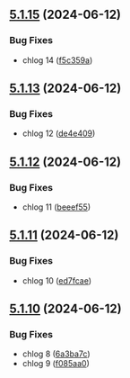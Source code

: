 ## [5.1.15](https://github.com/BreamIsAFish/vite-test-repo/compare/v5.1.14...v5.1.15) (2024-06-12)


### Bug Fixes

* chlog 14 ([f5c359a](https://github.com/BreamIsAFish/vite-test-repo/commit/f5c359a0acae1acdbe599b088e90c78410faad65))

## [5.1.13](https://github.com/BreamIsAFish/vite-test-repo/compare/v5.1.12...v5.1.13) (2024-06-12)


### Bug Fixes

* chlog 12 ([de4e409](https://github.com/BreamIsAFish/vite-test-repo/commit/de4e409047bb6aa2d10c11a197226f7cae5f3ba6))

## [5.1.12](https://github.com/BreamIsAFish/vite-test-repo/compare/v5.1.11...v5.1.12) (2024-06-12)


### Bug Fixes

* chlog 11 ([beeef55](https://github.com/BreamIsAFish/vite-test-repo/commit/beeef552b7385b25145b7f8789082e795bce5852))

## [5.1.11](https://github.com/BreamIsAFish/vite-test-repo/compare/v5.1.10...v5.1.11) (2024-06-12)


### Bug Fixes

* chlog 10 ([ed7fcae](https://github.com/BreamIsAFish/vite-test-repo/commit/ed7fcaefa6c8c6374c327ae6343897036db78092))

## [5.1.10](https://github.com/BreamIsAFish/vite-test-repo/compare/v5.1.9...v5.1.10) (2024-06-12)


### Bug Fixes

* chlog 8 ([6a3ba7c](https://github.com/BreamIsAFish/vite-test-repo/commit/6a3ba7c2b38ac60e3f01f5b1ddb968fa65d74d4b))
* chlog 9 ([f085aa0](https://github.com/BreamIsAFish/vite-test-repo/commit/f085aa045d0f74c9c6bf609970ff782f56b2a7d5))
